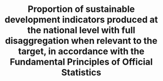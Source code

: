 ﻿---
title: >-
  Proportion  of  sustainable  development  indicators  produced  at  the  national  level  with  full  disaggregation  when  relevant  to  the  target,  in  accordance  with  the  Fundamental  Principles  of  Official  Statistics
permalink: /17-18-1/
sdg_goal: 17
layout: indicator
indicator: 17.18.1
indicator_variable: null
graph: null
graph_type_description: null
graph_status_notes: Assigned
variable_description: null
variable_notes: null
un_designated_tier: '3'
un_custodial_agency: 'UNSD  (Partnering  Agencies:UNEP,  UNFPA)'
target_id: '17.18'
has_metadata: true
goal_meta_link: 'http://unstats.un.org/sdgs/files/metadata-compilation/Metadata-Goal-17.pdf'
goal_meta_link_page: 32
indicator_name: >-
  Proportion  of  sustainable  development  indicators  produced  at  the  national  level  with  full  disaggregation  when  relevant  to  the  target,  in  accordance  with  the  Fundamental  Principles  of  Official  Statistics
target: >-
  By  2020,  enhance  capacity-building  support  to  developing  countries,  including  for  least  developed  countries  and  small  island  developing  States,  to  increase  significantly  the  availability  of  high-quality,  timely  and  reliable  dat
indicator_definition: >-
  The  ability  of  National  Statistical  Offices  and  other  bodies  within  countries  to  report  on  the  diversity  of  SDG  indicators  is  itself  a  measure  of  capacity,  particularly  when  we  think  about  the  eventual  complexity  of  the  
source_title: null
source_notes: null
published: true  
---